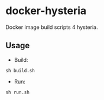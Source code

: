 # docker-hysteria
Docker image build scripts 4 hysteria.

## Usage
- Build:
```
sh build.sh
```
- Run:
```
sh run.sh
```
